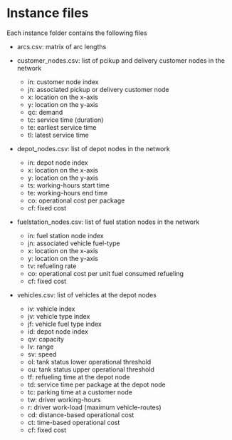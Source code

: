 # Instance files

Each instance folder contains the following files

- arcs.csv: matrix of arc lengths

- customer_nodes.csv: list of pcikup and delivery customer nodes in the network
    - in: customer node index
    - jn: associated pickup or delivery customer node
    - x: location on the x-axis
    - y: location on the y-axis
    - qc: demand
    - tc: service time (duration)
    - te: earliest service time
    - tl: latest service time

- depot_nodes.csv: list of depot nodes in the network
    - in: depot node index
    - x: location on the x-axis
    - y: location on the y-axis
    - ts: working-hours start time
    - te: working-hours end time
    - co: operational cost per package
    - cf: fixed cost

- fuelstation_nodes.csv: list of fuel station nodes in the network
    - in: fuel station node index
    - jn: associated vehicle fuel-type
    - x: location on the x-axis
    - y: location on the y-axis
    - tv: refueling rate
    - co: operational cost per unit fuel consumed refueling
    - cf: fixed cost

- vehicles.csv: list of vehicles at the depot nodes
    - iv: vehicle index
    - jv: vehicle type index
    - jf: vehicle fuel type index
    - id: depot node index
    - qv: capacity
    - lv: range
    - sv: speed
    - ol: tank status lower operational threshold
    - ou: tank status upper operational threshold
    - tf: refueling time at the depot node
    - td: service time per package at the depot node
    - tc: parking time at a customer node
    - tw: driver working-hours
    - r: driver work-load (maximum vehicle-routes)
    - cd: distance-based operational cost
    - ct: time-based operational cost
    - cf: fixed cost

